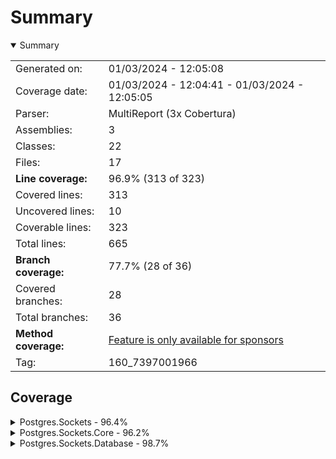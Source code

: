 # Summary
<details open><summary>Summary</summary>

|||
|:---|:---|
| Generated on: | 01/03/2024 - 12:05:08 |
| Coverage date: | 01/03/2024 - 12:04:41 - 01/03/2024 - 12:05:05 |
| Parser: | MultiReport (3x Cobertura) |
| Assemblies: | 3 |
| Classes: | 22 |
| Files: | 17 |
| **Line coverage:** | 96.9% (313 of 323) |
| Covered lines: | 313 |
| Uncovered lines: | 10 |
| Coverable lines: | 323 |
| Total lines: | 665 |
| **Branch coverage:** | 77.7% (28 of 36) |
| Covered branches: | 28 |
| Total branches: | 36 |
| **Method coverage:** | [Feature is only available for sponsors](https://reportgenerator.io/pro) |
| Tag: | 160_7397001966 |

</details>

## Coverage
<details><summary>Postgres.Sockets - 96.4%</summary>

|**Name**|**Line**|**Branch**|
|:---|---:|---:|
|**Postgres.Sockets**|**96.4%**|**81.2%**|
|Postgres.Sockets.Controllers.TestEntityV1Controller|94.2%|78.5%|
|Program|100%|100%|

</details>
<details><summary>Postgres.Sockets.Core - 96.2%</summary>

|**Name**|**Line**|**Branch**|
|:---|---:|---:|
|**Postgres.Sockets.Core**|**96.2%**|**75%**|
|Postgres.Sockets.Core.HostedService.DataListener|88.8%||
|Postgres.Sockets.Core.HostedService.DataListenerJob|85.7%||
|Postgres.Sockets.Core.Incoming.Commands.DeleteTestEntityCommand|100%||
|Postgres.Sockets.Core.Incoming.Commands.DeleteTestEntityCommandHandler|100%||
|Postgres.Sockets.Core.Incoming.Commands.InsertTestEntityCommandHandler|100%||
|Postgres.Sockets.Core.Incoming.Commands.UpdateTestEntityCommandHandler|100%||
|Postgres.Sockets.Core.Incoming.Queries.GetTestEntitiesQueryHandler|100%||
|Postgres.Sockets.Core.Incoming.Queries.GetTestEntityQuery|100%||
|Postgres.Sockets.Core.Incoming.Queries.GetTestEntityQueryHandler|100%||
|Postgres.Sockets.Core.NotificationMessage|100%||
|Postgres.Sockets.Core.Outgoing.TestEntityData|100%||
|Postgres.Sockets.Core.TableData|100%||
|Postgres.Sockets.Core.TestEntitiesResponse|100%||
|Postgres.Sockets.Core.TestEntity|100%||
|Postgres.Sockets.Core.TestEntityRequest|100%||
|Postgres.Sockets.Core.WebSocketContext|100%||
|Postgres.Sockets.Core.WebSocketManager|94.8%|75%|

</details>
<details><summary>Postgres.Sockets.Database - 98.7%</summary>

|**Name**|**Line**|**Branch**|
|:---|---:|---:|
|**Postgres.Sockets.Database**|**98.7%**|**75%**|
|Postgres.Sockets.Database.PostgresDbContext|100%|100%|
|Postgres.Sockets.Database.TestEntityDataConfiguration|100%||
|Postgres.Sockets.Database.TestEntityRepository|98.1%|50%|

</details>

